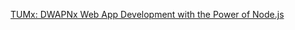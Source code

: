 [TUMx: DWAPNx Web App Development with the Power of Node.js](https://www.edx.org/course/web-app-development-with-the-power-of-nodejs)
